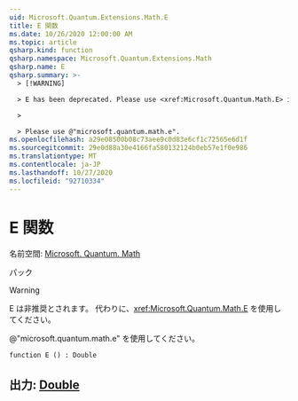 ```yaml
---
uid: Microsoft.Quantum.Extensions.Math.E
title: E 関数
ms.date: 10/26/2020 12:00:00 AM
ms.topic: article
qsharp.kind: function
qsharp.namespace: Microsoft.Quantum.Extensions.Math
qsharp.name: E
qsharp.summary: >-
  > [!WARNING]

  > E has been deprecated. Please use <xref:Microsoft.Quantum.Math.E> instead.

  >

  > Please use @"microsoft.quantum.math.e".
ms.openlocfilehash: a29e08500b08c73aee9c0d83e6cf1c72565e6d1f
ms.sourcegitcommit: 29e0d88a30e4166fa580132124b0eb57e1f0e986
ms.translationtype: MT
ms.contentlocale: ja-JP
ms.lasthandoff: 10/27/2020
ms.locfileid: "92710334"
---
```

# <a name="e-function"></a>E 関数

名前空間: [Microsoft. Quantum. Math](xref:Microsoft.Quantum.Extensions.Math)

パック [](https://nuget.org/packages/)


> [!WARNING]
> E は非推奨とされます。 代わりに、<xref:Microsoft.Quantum.Math.E> を使用してください。
>
> @"microsoft.quantum.math.e" を使用してください。



```qsharp
function E () : Double
```


## <a name="output--double"></a>出力: [Double](xref:microsoft.quantum.lang-ref.double)

